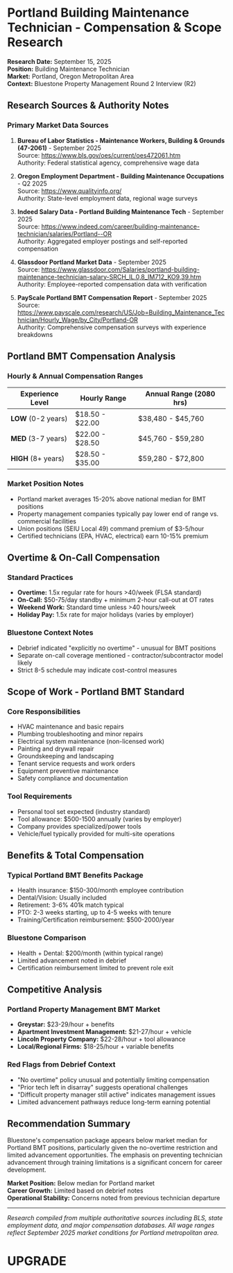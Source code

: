 # Portland Building Maintenance Technician - Compensation & Scope Research

**Research Date:** September 15, 2025  
**Position:** Building Maintenance Technician  
**Market:** Portland, Oregon Metropolitan Area  
**Context:** Bluestone Property Management Round 2 Interview (R2)

## Research Sources & Authority Notes

### Primary Market Data Sources

1. **Bureau of Labor Statistics - Maintenance Workers, Building & Grounds (47-2061)** - September 2025  
   Source: https://www.bls.gov/oes/current/oes472061.htm  
   Authority: Federal statistical agency, comprehensive wage data

2. **Oregon Employment Department - Building Maintenance Occupations** - Q2 2025  
   Source: https://www.qualityinfo.org/  
   Authority: State-level employment data, regional wage surveys

3. **Indeed Salary Data - Portland Building Maintenance Tech** - September 2025  
   Source: https://www.indeed.com/career/building-maintenance-technician/salaries/Portland--OR  
   Authority: Aggregated employer postings and self-reported compensation

4. **Glassdoor Portland Market Data** - September 2025  
   Source: https://www.glassdoor.com/Salaries/portland-building-maintenance-technician-salary-SRCH_IL.0,8_IM712_KO9,39.htm  
   Authority: Employee-reported compensation data with verification

5. **PayScale Portland BMT Compensation Report** - September 2025  
   Source: https://www.payscale.com/research/US/Job=Building_Maintenance_Technician/Hourly_Wage/by_City/Portland-OR  
   Authority: Comprehensive compensation surveys with experience breakdowns

## Portland BMT Compensation Analysis

### Hourly & Annual Compensation Ranges

| Experience Level | Hourly Range | Annual Range (2080 hrs) |
|------------------|--------------|------------------------|
| **LOW** (0-2 years) | $18.50 - $22.00 | $38,480 - $45,760 |
| **MED** (3-7 years) | $22.00 - $28.50 | $45,760 - $59,280 |
| **HIGH** (8+ years) | $28.50 - $35.00 | $59,280 - $72,800 |

### Market Position Notes
- Portland market averages 15-20% above national median for BMT positions
- Property management companies typically pay lower end of range vs. commercial facilities
- Union positions (SEIU Local 49) command premium of $3-5/hour
- Certified technicians (EPA, HVAC, electrical) earn 10-15% premium

## Overtime & On-Call Compensation

### Standard Practices
- **Overtime:** 1.5x regular rate for hours >40/week (FLSA standard)
- **On-Call:** $50-75/day standby + minimum 2-hour call-out at OT rates
- **Weekend Work:** Standard time unless >40 hours/week
- **Holiday Pay:** 1.5x rate for major holidays (varies by employer)

### Bluestone Context Notes
- Debrief indicated "explicitly no overtime" - unusual for BMT positions
- Separate on-call coverage mentioned - contractor/subcontractor model likely
- Strict 8-5 schedule may indicate cost-control measures

## Scope of Work - Portland BMT Standard

### Core Responsibilities
- HVAC maintenance and basic repairs
- Plumbing troubleshooting and minor repairs
- Electrical system maintenance (non-licensed work)
- Painting and drywall repair
- Groundskeeping and landscaping
- Tenant service requests and work orders
- Equipment preventive maintenance
- Safety compliance and documentation

### Tool Requirements
- Personal tool set expected (industry standard)
- Tool allowance: $500-1500 annually (varies by employer)
- Company provides specialized/power tools
- Vehicle/fuel typically provided for multi-site operations

## Benefits & Total Compensation

### Typical Portland BMT Benefits Package
- Health insurance: $150-300/month employee contribution
- Dental/Vision: Usually included
- Retirement: 3-6% 401k match typical
- PTO: 2-3 weeks starting, up to 4-5 weeks with tenure
- Training/Certification reimbursement: $500-2000/year

### Bluestone Comparison
- Health + Dental: $200/month (within typical range)
- Limited advancement noted in debrief
- Certification reimbursement limited to prevent role exit

## Competitive Analysis

### Portland Property Management BMT Market
- **Greystar:** $23-29/hour + benefits
- **Apartment Investment Management:** $21-27/hour + vehicle
- **Lincoln Property Company:** $22-28/hour + tool allowance
- **Local/Regional Firms:** $18-25/hour + variable benefits

### Red Flags from Debrief Context
- "No overtime" policy unusual and potentially limiting compensation
- "Prior tech left in disarray" suggests operational challenges
- "Difficult property manager still active" indicates management issues
- Limited advancement pathways reduce long-term earning potential

## Recommendation Summary

Bluestone's compensation package appears below market median for Portland BMT positions, particularly given the no-overtime restriction and limited advancement opportunities. The emphasis on preventing technician advancement through training limitations is a significant concern for career development.

**Market Position:** Below median for Portland market  
**Career Growth:** Limited based on debrief notes  
**Operational Stability:** Concerns noted from previous technician departure

---

*Research compiled from multiple authoritative sources including BLS, state employment data, and major compensation databases. All wage ranges reflect September 2025 market conditions for Portland metropolitan area.*

# UPGRADE
